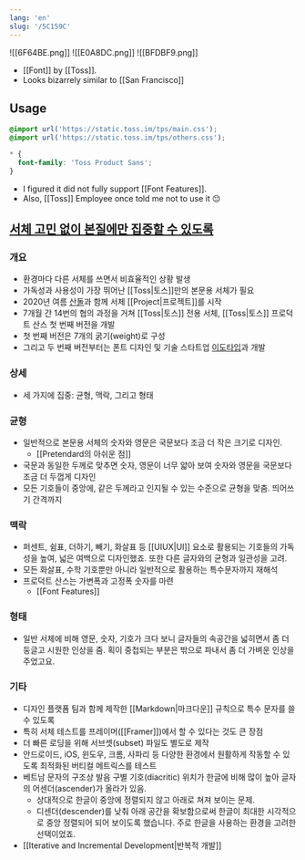 ```yaml
---
lang: 'en'
slug: '/5C159C'
---
```


![[6F64BE.png]]
![[E0A8DC.png]]
![[BFDBF9.png]]

- [[Font]] by [[Toss]].
- Looks bizarrely similar to [[San Francisco]]

## Usage

```css
@import url('https://static.toss.im/tps/main.css');
@import url('https://static.toss.im/tps/others.css');

* {
  font-family: 'Toss Product Sans';
}
```

- I figured it did not fully support [[Font Features]].
- Also, [[Toss]] Employee once told me not to use it 😔

## [서체 고민 없이 본질에만 집중할 수 있도록](https://blog.toss.im/article/beginning-of-tps)

### 개요

- 환경마다 다른 서체를 쓰면서 비효율적인 상황 발생
- 가독성과 사용성이 가장 뛰어난 [[Toss|토스]]만의 본문용 서체가 필요
- 2020년 여름 [산돌](http://www.sandoll.co.kr/)과 함께 서체 [[Project|프로젝트]]를 시작
- 7개월 간 14번의 협의 과정을 거쳐 [[Toss|토스]] 전용 서체, [[Toss|토스]] 프로덕트 산스 첫 번째 버전을 개발
- 첫 번째 버전은 7개의 굵기(weight)로 구성
- 그리고 두 번째 버전부터는 폰트 디자인 및 기술 스타트업 [이도타입](https://leedotype.com/)과 개발

### 상세

- 세 가지에 집중: 균형, 맥락, 그리고 형태

### 균형

- 일반적으로 본문용 서체의 숫자와 영문은 국문보다 조금 더 작은 크기로 디자인.
  - [[Pretendard의 아쉬운 점]]
- 국문과 동일한 두께로 맞추면 숫자, 영문이 너무 얇아 보여 숫자와 영문을 국문보다 조금 더 두껍게 디자인
- 모든 기호들이 중앙에, 같은 두께라고 인지될 수 있는 수준으로 균형을 맞춤. 띄어쓰기 간격까지

### 맥락

- 퍼센트, 쉼표, 더하기, 빼기, 화살표 등 [[UIUX|UI]] 요소로 활용되는 기호들의 가독성을 높여, 넓은 여백으로 디자인했죠. 또한 다른 글자와의 균형과 일관성을 고려.
- 모든 화살표, 수학 기호뿐만 아니라 일반적으로 활용하는 특수문자까지 재해석
- 프로덕트 산스는 가변폭과 고정폭 숫자를 마련
  - [[Font Features]]

### 형태

- 일반 서체에 비해 영문, 숫자, 기호가 크다 보니 글자들의 속공간을 넓히면서 좀 더 둥글고 시원한 인상을 줌. 획이 중첩되는 부분은 밖으로 파내서 좀 더 가벼운 인상을 주었고요.

### 기타

- 디자인 플랫폼 팀과 함께 제작한 [[Markdown|마크다운]] 규칙으로 특수 문자를 쓸 수 있도록
- 특히 서체 테스트를 프레이머([[Framer]])에서 할 수 있다는 것도 큰 장점
- 더 빠른 로딩을 위해 서브셋(subset) 파일도 별도로 제작
- 안드로이드, iOS, 윈도우, 크롬, 사파리 등 다양한 환경에서 원활하게 작동할 수 있도록 최적화된 버티컬 메트릭스를 테스트
- 베트남 문자의 구조상 발음 구별 기호(diacritic) 위치가 한글에 비해 많이 높아 글자의 어센더(ascender)가 올라가 있음.
  - 상대적으로 한글이 중앙에 정렬되지 않고 아래로 쳐져 보이는 문제.
  - 디센더(descender)를 낮춰 아래 공간을 확보함으로써 한글이 최대한 시각적으로 중앙 정렬되어 되어 보이도록 했습니다. 주로 한글을 사용하는 환경을 고려한 선택이었죠.
- [[Iterative and Incremental Development|반복적 개발]]
